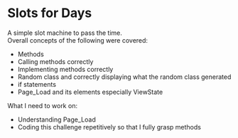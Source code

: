 # Slots for Days  
A simple slot machine to pass the time.  
Overall concepts of the following were covered:
- Methods
- Calling methods correctly
- Implementing methods correctly
- Random class and correctly displaying what the random class generated
- if statements
- Page_Load and its elements especially ViewState
  
What I need to work on:
- Understanding Page_Load
- Coding this challenge repetitively so that I fully grasp methods
